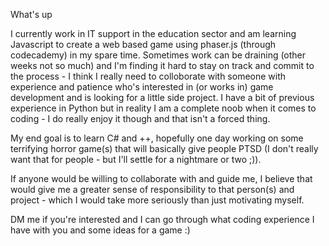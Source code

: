 What's up

I currently work in IT support in the education sector and am learning Javascript to create a web based game using phaser.js (through codecademy) in my spare time.
Sometimes work can be draining (other weeks not so much) and I'm finding it hard to stay on track and commit to the process - I think I really need to colloborate with
someone with experience and patience who's interested in (or works in) game development and is looking for a little side project. I have a bit of previous experience in 
Python but in reality I am a complete noob when it comes to coding - I do really enjoy it though and that isn't a forced thing. 

My end goal is to learn C# and ++, hopefully one day working on some terrifying horror game(s) that will basically give people PTSD (I don't really want that for people -
but I'll settle for a nightmare or two ;)). 

If anyone would be willing to collaborate with and guide me, I believe that would give me a greater sense of responsibility to that person(s) and project - 
which I would take more seriously than just motivating myself.

DM me if you're interested and I can go through what coding experience I have with you and some ideas for a game :)
